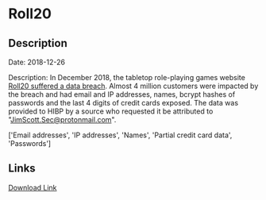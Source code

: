 # Roll20

## Description

Date: 2018-12-26

Description:
In December 2018, the tabletop role-playing games website <a href="https://app.roll20.net/forum/post/7209691/roll20-security-breach" target="_blank" rel="noopener">Roll20 suffered a data breach</a>. Almost 4 million customers were impacted by the breach and had email and IP addresses, names, bcrypt hashes of passwords and the last 4 digits of credit cards exposed. The data was provided to HIBP by a source who requested it be attributed to &quot;JimScott.Sec@protonmail.com&quot;.


['Email addresses', 'IP addresses', 'Names', 'Partial credit card data', 'Passwords']

## Links

[Download Link](https://link-to.net/1229997/383.0168800574212/dynamic/?r=aHR0cHM6Ly93d3cubWVkaWFmaXJlLmNvbS92aWV3L0dxem4yTDY0NzE4TXo3dy9yb2xsMjAubmV0L2ZpbGU=)